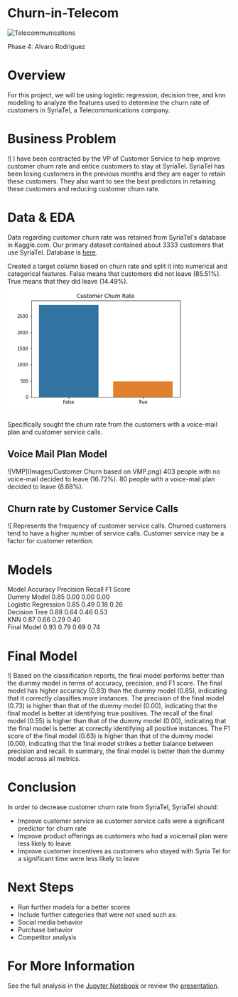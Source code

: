 # Churn-in-Telecom
![Telecommunications](https://encrypted-tbn0.gstatic.com/images?q=tbn:ANd9GcSuYnpLhQOEdyYKHPScIVzt8uVSVQIiixwXZA&usqp=CAU)

Phase 4: Alvaro Rodriguez

# Overview
For this project, we will be using logistic regression, decision tree, and knn modeling to analyze the features used to determine the churn rate of customers in SyriaTel, a Telecommunications company.

# Business Problem
![
I have been contracted by the VP of Customer Service to help improve customer churn rate and entice customers to stay at SyriaTel. SyriaTel has been losing customers in the previous months and they are eager to retain these customers. They also want to see the best predictors in retaining these customers and reducing customer churn rate.

# Data & EDA
Data regarding customer churn rate was retained from SyriaTel's database in Kaggle.com. Our primary dataset contained about 3333 customers that use SyriaTel.
Database is [here](https://www.kaggle.com/datasets/becksddf/churn-in-telecoms-dataset).

Created a target column based on churn rate and split it into numerical and categorical features. 
False means that customers did not leave (85.51%).
True means that they did leave (14.49%).
![Customer Churn Rate](https://github.com/alvarodriguez95/Churn-in-Telecom/blob/main/Images/Customer%20Churn%20Rate.png?raw=true)

Specifically sought the churn rate from the customers with a voice-mail plan and customer service calls.

## Voice Mail Plan Model
![VMP](Images/Customer Churn based on VMP.png)
403 people with no voice-mail decided to leave (16.72%).
80 people with a voice-mail plan decided to leave (8.68%).

## Churn rate by Customer Service Calls
![
Represents the frequency of customer service calls. Churned customers tend to have a higher number of service calls. Customer service may be a factor for customer retention.

# Models
Model                Accuracy   Precision  Recall     F1 Score  
Dummy Model          0.85       0.00       0.00       0.00      
Logistic Regression  0.85       0.49       0.18       0.26      
Decision Tree        0.88       0.64       0.46       0.53      
KNN                  0.87       0.66       0.29       0.40      
Final Model          0.93       0.79       0.69       0.74      

# Final Model
![
Based on the classification reports, the final model performs better than the dummy model in terms of accuracy, precision, and F1 score. The final model has higher accuracy (0.93) than the dummy model (0.85), indicating that it correctly classifies more instances. 
The precision of the final model (0.73) is higher than that of the dummy model (0.00), indicating that the final model is better at identifying true positives. 
The recall of the final model (0.55) is higher than that of the dummy model (0.00), indicating that the final model is better at correctly identifying all positive instances. 
The F1 score of the final model (0.63) is higher than that of the dummy model (0.00), indicating that the final model strikes a better balance between precision and recall.
In summary, the final model is better than the dummy model across all metrics.

# Conclusion
In order to decrease customer churn rate from SyriaTel, SyriaTel should:
- Improve customer service as customer service calls were a significant predictor for churn rate
- Improve product offerings as customers who had a voicemail plan were less likely to leave
- Improve customer incentives as customers who stayed with Syria Tel for a significant time were less likely to leave

# Next Steps
- Run further models for a better scores
- Include further categories that were not used such as:
 - Social media behavior
 - Purchase behavior
 - Competitor analysis

# For More Information
See the full analysis in the [Jupyter Notebook](https://github.com/alvarodriguez95/Churn-in-Telecom/blob/main/SyriaTel_Churn_Model.ipynb) or review the [presentation](https://github.com/alvarodriguez95/Churn-in-Telecom/blob/main/SyriaTel_Churn_Presentation.pdf).
